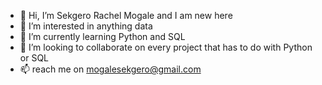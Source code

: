 - 👋 Hi, I’m Sekgero Rachel Mogale and I am new here
- 👀 I’m interested in anything data
- 🌱 I’m currently learning Python and SQL
- 💞️ I’m looking to collaborate on every project that has to do with Python or SQL
- 📫 reach me on mogalesekgero@gmail.com  

<!---
mogalesekgero/mogalesekgero is a ✨ special ✨ repository because its `README.md` (this file) appears on your GitHub profile.
You can click the Preview link to take a look at your changes.
--->
